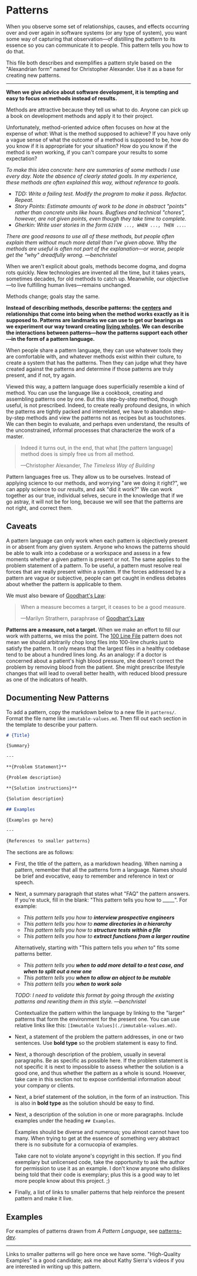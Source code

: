 # Patterns

When you observe some set of relationships, causes, and effects occurring
over and over again in software systems (or any type of system), you want some way
of capturing that observation—of distilling the *pattern* to its essence so you can
communicate it to people. This pattern tells you how to do that.

This file both describes and exemplifies a pattern style based on the "Alexandrian
form" named for Christopher Alexander. Use it as a base for creating new patterns.

---

**When we give advice about software development, it is tempting and easy to focus on methods
instead of results.**

Methods are attractive because they tell us what to do. Anyone can pick up a book on development
methods and apply it to their project.

Unfortunately, method-oriented advice often focuses on *how* at the expense of *what*: What is
the method supposed to achieve? If you have only a vague sense of what the outcome of a method
is supposed to be, how do you know if it is appropriate for your situation? How do you know
if the method is even working, if you can't compare your results to some expectation?

*To make this idea concrete: here are summaries of some methods I use every day.
Note the absence of clearly stated goals. In my experience, these methods are
often explained this way, without reference to goals.*

- *TDD: Write a failing test. Modify the program to make it pass. Refactor. Repeat.*
- *Story Points: Estimate amounts of work to be done in abstract "points" rather than
  concrete units like hours. Bugfixes and technical "chores", however, are not given
  points, even though they take time to complete.*
- *Gherkin: Write user stories in the form `GIVEN ..., WHEN ..., THEN ...`.*

*There are good reasons to use all of these methods, but people often
explain them without much more detail than I've given above.* Why *the methods are
useful is often not part of the explanation—or worse, people get the "why" dreadfully
wrong. —benchristel*

When we aren't explicit about goals, methods become dogma, and dogma rots quickly.
New technologies are invented all the time, but it takes years, sometimes decades, for
old methods to catch up. Meanwhile, our objective—to live fulfilling human lives—remains
unchanged.

Methods change; goals stay the same.

**Instead of describing methods, describe patterns: the
[centers](https://en.wikipedia.org/wiki/The_Nature_of_Order) and relationships that come
into being when the method works exactly as it is supposed to. Patterns are landmarks we
can use to get our bearings as we experiment our way toward creating
[living wholes](http://dreamsongs.net/Files/AlexanderPresentation.pdf).
We can describe the interactions between patterns—how the patterns support each other—in
the form of a pattern language.**

When people share a pattern language, they can use whatever tools
they are comfortable with, and whatever methods exist within their culture,
to create a system that has the patterns.
Then they can judge what they have created against the patterns and determine
if those patterns are truly present, and if not, try again.

Viewed this way, a pattern language does superficially resemble a kind of method.
You can use the language like a cookbook, creating
and assembling patterns one by one. But this
step-by-step method, though useful, is not prescribed. Indeed, to create really
profound designs, in which the patterns are tightly packed and
interrelated, we have to abandon step-by-step methods and view the
patterns not as recipes but as touchstones. We can then begin to
evaluate, and perhaps even understand, the results of the unconstrained,
informal processes that characterize the work of a master.

> Indeed it turns out, in the end, that what [the pattern language] method does is simply
> free us from all method.
>
> —Christopher Alexander, _The Timeless Way of Building_

Pattern languages free us. They allow us to be ourselves.
Instead of applying science to our methods, and worrying "are we doing it right?",
we can apply science to our *results*, and ask "did it work?" We can work
together as our true, individual selves,
secure in the knowledge that if we go astray, it will not be for long,
because we will see that the patterns are not right, and correct them.

## Caveats

A pattern language can only work when each pattern is
objectively present in or absent from any
given system. Anyone who knows the patterns should be able to walk into a
codebase or a workspace and assess in a few moments whether a given pattern
is present or not. The same applies to
the problem statement of a pattern. To be useful, a pattern must
resolve real forces that are really present within a system. If the
forces addressed by a pattern are vague or subjective, people can get
caught in endless debates about whether the pattern is applicable
to them.

We must also beware of [Goodhart's Law](https://en.wikipedia.org/wiki/Goodhart%27s_law):

> When a measure becomes a target, it ceases to be a good measure.
>
> —Marilyn Strathern, paraphrase of [Goodhart's Law](https://en.wikipedia.org/wiki/Goodhart%27s_law)

**Patterns are a measure, not a target.**
When we make an effort to fill our work with patterns, we miss the point.
The [100 Line File](./100-line-file.md) pattern does not mean
we should arbitrarily chop long files into 100-line chunks just to
satisfy the pattern. It only means that the largest files in a healthy
codebase tend to be about a hundred lines long. As an analogy: if a doctor
is concerned about a patient's high blood pressure, she doesn't correct
the problem by removing blood from the patient. She might prescribe lifestyle
changes that will lead to overall better health, with reduced blood pressure
as one of the indicators of health.

## Documenting New Patterns

To add a pattern, copy the markdown below to a new file in `patterns/`. Format the file name like `immutable-values.md`.
Then fill out each section in the template to describe your pattern.

```markdown
# {Title}

{Summary}

---

**{Problem Statement}**

{Problem description}

**{Solution instructions}**

{Solution description}

## Examples

{Examples go here}

---

{References to smaller patterns}
```

The sections are as follows:
- First, the title of the pattern, as a markdown heading. When naming a pattern, remember that all
  the patterns form a language. Names should be brief and evocative, easy to remember and reference
  in text or speech.
- Next, a summary paragraph that states what "FAQ" the pattern answers. If you're stuck, fill in the blank:
  "This pattern tells you how to \_\_\_\_\_". For example:
  - _This pattern tells you how to **interview prospective engineers**_
  - _This pattern tells you how to **name directories in a hierarchy**_
  - _This pattern tells you how to **structure tests within a file**_
  - _This pattern tells you how to **extract functions from a larger routine**_
  
  Alternatively, starting with "This pattern tells you *when* to" fits some patterns better.
  - _This pattern tells you **when to add more detail to a test case, and when to split out a new one**_
  - _This pattern tells you **when to allow an object to be mutable**_
  - _This pattern tells you **when to work solo**_
  
  *TODO: I need to validate this format by going through the existing patterns and rewriting them in this style. —benchristel*
  
  Contextualize the pattern within the language by linking to the "larger"
  patterns that form the environment for the present one. You can use relative links like this:
  `[Immutable Values](./immutable-values.md)`.
- Next, a statement of the problem the pattern addresses, in one or two sentences. Use **bold type**
  so the problem statement is easy to find.
- Next, a thorough description of the problem, usually in several paragraphs. Be as specific as
  possible here. If the problem statement is not specific it is next to impossible to assess
  whether the solution is a good one, and thus whether the pattern as a whole is sound. However,
  take care in this section not to expose confidential information about your company or clients.
- Next, a brief statement of the solution, in the form of an instruction. This is also in **bold type**
  as the solution should be easy to find.
- Next, a description of the solution in one or more paragraphs. Include examples under the
  heading `## Examples`.
  
  Examples should be diverse and numerous; you almost cannot have too many.
  When trying to get at the essence of something very abstract there is no subsitute for a
  cornucopia of examples.
  
  Take care not to violate anyone's copyright in this section. If you
  find exemplary but unlicensed code, take the opportunity to ask the author for permission
  to use it as an example. I don't know anyone who dislikes being told that their code is
  exemplary; plus this is a good way to let more people know about this project. ;)
  
- Finally, a list of links to smaller patterns that help reinforce the present pattern and
  make it live.

## Examples

For examples of patterns drawn from _A Pattern Language_, see
[patterns-dev](https://patterns-dev.github.io/patterns/clean2/patterns.htm).

---

Links to smaller patterns will go here once we have some. "High-Quality Examples" is a good
candidate; ask me about Kathy Sierra's videos if you are interested in writing up this pattern.
